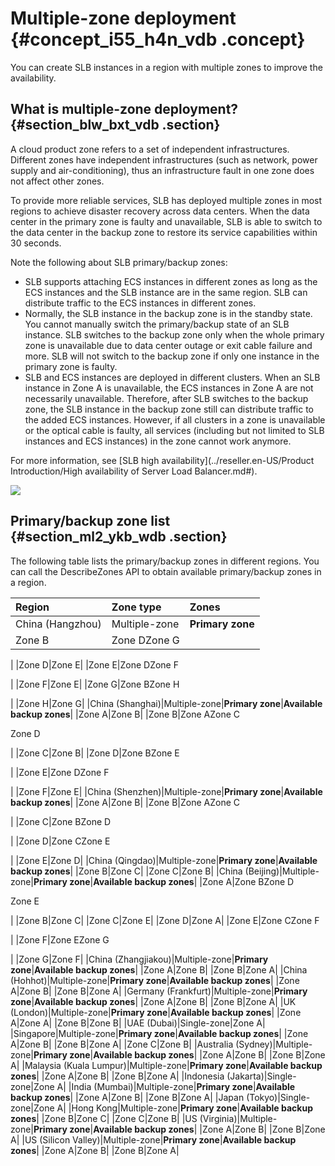 # Multiple-zone deployment {#concept_i55_h4n_vdb .concept}

You can create SLB instances in a region with multiple zones to improve the availability.

## What is multiple-zone deployment? {#section_blw_bxt_vdb .section}

A cloud product zone refers to a set of independent infrastructures. Different zones have independent infrastructures \(such as network, power supply and air-conditioning\), thus an infrastructure fault in one zone does not affect other zones.

To provide more reliable services, SLB has deployed multiple zones in most regions to achieve disaster recovery across data centers. When the data center in the primary zone is faulty and unavailable, SLB is able to switch to the data center in the backup zone to restore its service capabilities within 30 seconds.

Note the following about SLB primary/backup zones:

-   SLB supports attaching ECS instances in different zones as long as the ECS instances and the SLB instance are in the same region. SLB can distribute traffic to the ECS instances in different zones.
-   Normally, the SLB instance in the backup zone is in the standby state. You cannot manually switch the primary/backup state of an SLB instance. SLB switches to the backup zone only when the whole primary zone is unavailable due to data center outage or exit cable failure and more. SLB will not switch to the backup zone if only one instance in the primary zone is faulty.
-   SLB and ECS instances are deployed in different clusters. When an SLB instance in Zone A is unavailable, the ECS instances in Zone A are not necessarily unavailable. Therefore, after SLB switches to the backup zone, the SLB instance in the backup zone still can distribute traffic to the added ECS instances. However, if all clusters in a zone is unavailable or the optical cable is faulty, all services \(including but not limited to SLB instances and ECS instances\) in the zone cannot work anymore.

For more information, see [SLB high availability](../reseller.en-US/Product Introduction/High availability of Server Load Balancer.md#).

![](http://static-aliyun-doc.oss-cn-hangzhou.aliyuncs.com/assets/img/4155/15479654222835_en-US.png)

## Primary/backup zone list {#section_ml2_ykb_wdb .section}

The following table lists the primary/backup zones in different regions. You can call the DescribeZones API to obtain available primary/backup zones in a region.

|Region|Zone type|Zones|
|:-----|:--------|:----|
|China \(Hangzhou\)|Multiple-zone|**Primary zone**|**Available backup zones**|
|Zone B|Zone DZone G

|
|Zone D|Zone E|
|Zone E|Zone DZone F

|
|Zone F|Zone E|
|Zone G|Zone BZone H

|
|Zone H|Zone G|
|China \(Shanghai\)|Multiple-zone|**Primary zone**|**Available backup zones**|
|Zone A|Zone B|
|Zone B|Zone AZone C

Zone D

|
|Zone C|Zone B|
|Zone D|Zone BZone E

|
|Zone E|Zone DZone F

|
|Zone F|Zone E|
|China \(Shenzhen\)|Multiple-zone|**Primary zone**|**Available backup zones**|
|Zone A|Zone B|
|Zone B|Zone AZone C

|
|Zone C|Zone BZone D

|
|Zone D|Zone CZone E

|
|Zone E|Zone D|
|China \(Qingdao\)|Multiple-zone|**Primary zone**|**Available backup zones**|
|Zone B|Zone C|
|Zone C|Zone B|
|China \(Beijing\)|Multiple-zone|**Primary zone**|**Available backup zones**|
|Zone A|Zone BZone D

Zone E

|
|Zone B|Zone C|
|Zone C|Zone E|
|Zone D|Zone A|
|Zone E|Zone CZone F

|
|Zone F|Zone EZone G

|
|Zone G|Zone F|
|China \(Zhangjiakou\)|Multiple-zone|**Primary zone**|**Available backup zones**|
|Zone A|Zone B|
|Zone B|Zone A|
|China \(Hohhot\)|Multiple-zone|**Primary zone**|**Available backup zones**|
|Zone A|Zone B|
|Zone B|Zone A|
|Germany \(Frankfurt\)|Multiple-zone|**Primary zone**|**Available backup zones**|
|Zone A|Zone B|
|Zone B|Zone A|
|UK \(London\)|Multiple-zone|**Primary zone**|**Available backup zones**|
|Zone A|Zone A|
|Zone B|Zone B|
|UAE \(Dubai\)|Single-zone|Zone A|
|Singapore|Multiple-zone|**Primary zone**|**Available backup zones**|
|Zone A|Zone B|
|Zone B|Zone A|
|Zone C|Zone B|
|Australia \(Sydney\)|Multiple-zone|**Primary zone**|**Available backup zones**|
|Zone A|Zone B|
|Zone B|Zone A|
|Malaysia \(Kuala Lumpur\)|Multiple-zone|**Primary zone**|**Available backup zones**|
|Zone A|Zone B|
|Zone B|Zone A|
|Indonesia \(Jakarta\)|Single-zone|Zone A|
|India \(Mumbai\)|Multiple-zone|**Primary zone**|**Available backup zones**|
|Zone A|Zone B|
|Zone B|Zone A|
|Japan \(Tokyo\)|Single-zone|Zone A|
|Hong Kong|Multiple-zone|**Primary zone**|**Available backup zones**|
|Zone B|Zone C|
|Zone C|Zone B|
|US \(Virginia\)|Multiple-zone|**Primary zone**|**Available backup zones**|
|Zone A|Zone B|
|Zone B|Zone A|
|US \(Silicon Valley\)|Multiple-zone|**Primary zone**|**Available backup zones**|
|Zone A|Zone B|
|Zone B|Zone A|

